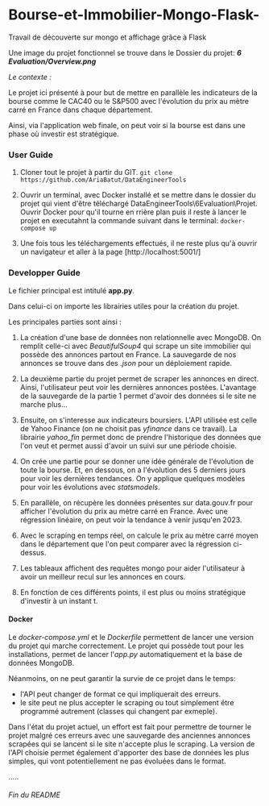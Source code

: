 # Bourse-et-Immobilier-Mongo-Flask-
Travail de découverte sur mongo et affichage grâce à Flask

Une image du projet fonctionnel se trouve dans le Dossier du projet: ***6 Evaluation/Overview.png***

*Le contexte :*

Le projet ici présenté à pour but de mettre en parallèle les indicateurs de la bourse comme le CAC40 ou le S&P500 avec l'évolution du prix au mètre carré en France dans chaque département. 

Ainsi, via l'application web finale, on peut voir si la bourse est dans une phase où investir est stratégique.


### User Guide
1) Cloner tout le projet à partir du GIT.
`git clone https://github.com/AriaBatut/DataEngineerTools`

2) Ouvrir un terminal, avec Docker installé et se mettre dans le dossier du projet qui vient d'être téléchargé DataEngineerTools\6Evaluation\Projet. Ouvrir Docker pour qu'il tourne en rrière plan puis il reste à lancer le projet en executahnt la commande suivant dans le terminal:
`docker-compose up`

3) Une fois tous les téléchargements effectués, il ne reste plus qu'à ouvrir un navigateur et aller à la page [http://localhost:5001/]


### Developper Guide
Le fichier principal est intitulé **app.py**.

Dans celui-ci on importe les librairies utiles pour la création du projet.

Les principales parties sont ainsi :
1) La création d'une base de données non relationnelle avec MongoDB. On remplit celle-ci avec *BeautifulSoup4* qui scrape un site immobilier qui possède des annonces partout en France. La sauvegarde de nos annonces se trouve dans des *.json* pour un déploiement rapide.

2) La deuxième partie du projet permet de scraper les annonces en direct. Ainsi, l'utilisateur peut voir les dernières annonces postées. L'avantage de la sauvegarde de la partie 1 permet d'avoir des données si le site ne marche plus...

3) Ensuite, on s'interesse aux indicateurs boursiers. L'API utilisée est celle de Yahoo Finance (on ne choisit pas *yfinance* dans ce travail). La librairie *yahoo_fin* permet donc de prendre l'historique des données que l'on veut et permet aussi d'avoir un suivi sur une période choisie.

4) On crée une partie pour se donner une idée générale de l'évolution de toute la bourse. Et, en dessous, on a l'évolution des 5 derniers jours pour voir les dernières tendances. On y applique quelques modèles pour voir les évolutions avec *statsmodels*.

5) En parallèle, on récupère les données présentes sur data.gouv.fr pour afficher l'évolution du prix au mètre carré en France. Avec une régression linéaire, on peut voir la tendance à venir jusqu'en 2023.

6) Avec le scraping en temps réel, on calcule le prix au mètre carré moyen dans le département que l'on peut comparer avec la régression ci-dessus.

7) Les tableaux affichent des requêtes mongo pour aider l'utilisateur à avoir un meilleur recul sur les annonces en cours.

8) En fonction de ces différents points, il est plus ou moins stratégique d'investir à un instant t.


#### Docker

Le *docker-compose.yml* et le *Dockerfile* permettent de lancer une version du projet qui marche correctement. 
Le projet qui possède tout pour les installations, permet de lancer l'*app.py* automatiquement et la base de données MongoDB.

Néanmoins, on ne peut garantir la survie de ce projet dans le temps:
- l'API peut changer de format ce qui impliquerait des erreurs.
- le site peut ne plus accepter le scraping ou tout simplement être programmé autrement (classes qui changent par exmeple).

Dans l'état du projet actuel, un effort est fait pour permettre de tourner le projet malgré ces erreurs avec une sauvegarde des anciennes annonces scrapées qui se lancent si le site n'accepte plus le scraping. La version de l'API choisie permet également d'apporter des base de données les plus simples, qui vont potentiellement ne pas évoluées dans le format.


.....

###### Fin du README
